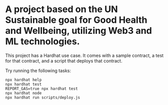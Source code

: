 # A project based on the UN Sustainable goal for Good Health and Wellbeing, utilizing Web3 and ML technologies.

This project has a Hardhat use case. It comes with a sample contract, a test for that contract, and a script that deploys that contract.

Try running the following tasks:

```shell
npx hardhat help
npx hardhat test
REPORT_GAS=true npx hardhat test
npx hardhat node
npx hardhat run scripts/deploy.js
```

